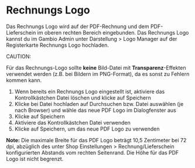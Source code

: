 # Rechnungs Logo 

Das Rechnungs Logo wird auf der PDF-Rechnung und dem PDF-Lieferschein im oberen rechten Bereich eingebunden. Das Rechnungs Logo kannst du im Gambio Admin unter Darstellung \> Logo Manager auf der Registerkarte Rechnungs Logo hochladen.

CAUTION:

Für das Rechnungs-Logo sollte **keine** Bild-Datei mit **Transparenz**-Effekten verwendet werden \(z.B. bei Bildern im PNG-Format\), da es sonst zu Fehlern kommen kann.

1.  Wenn bereits ein Rechnungs Logo eingestellt ist, aktiviere das Kontrollkästchen Datei löschen und klicke auf Speichern
2.  Klicke bei Datei hochladen auf Durchsuchen bzw. Datei auswählen \(je nach Browser\) und wähle das neue PDF Logo im Dialogfenster aus
3.  Klicke auf Speichern
4.  Aktiviere das Kontrollkästchen Datei verwenden
5.  Klicke auf Speichern, um das neue PDF Logo zu verwenden

**Note:** Die maximale Breite für das PDF Logo beträgt 10,5 Zentimeter bei 72 dpi, abzüglich des unter Shop Einstellungen \> Rechnung/Lieferschein konfigurierten Abstands vom rechten Seitenrand. Die Höhe für das PDF Logo ist nicht begrenzt.



